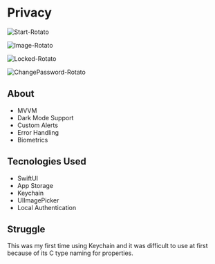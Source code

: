 # Privacy

![Start-Rotato](https://user-images.githubusercontent.com/61842505/179359470-dd1ad349-e735-469b-8aa0-53e31fb00cba.png)

![Image-Rotato](https://user-images.githubusercontent.com/61842505/179359472-53e6aa5a-8888-41a8-8f30-3469f83979cf.png)

![Locked-Rotato](https://user-images.githubusercontent.com/61842505/179359476-b7703d1d-51ae-40f6-92c0-81b033cc3812.png)

![ChangePassword-Rotato](https://user-images.githubusercontent.com/61842505/179359479-b7eb3d19-c1e9-46ce-96ad-931d89174545.png)

## About
- MVVM
- Dark Mode Support
- Custom Alerts
- Error Handling
- Biometrics

## Tecnologies Used
- SwiftUI
- App Storage
- Keychain
- UIImagePicker
- Local Authentication

## Struggle
This was my first time using Keychain and it was difficult to use at first because of its C type naming for properties. 
